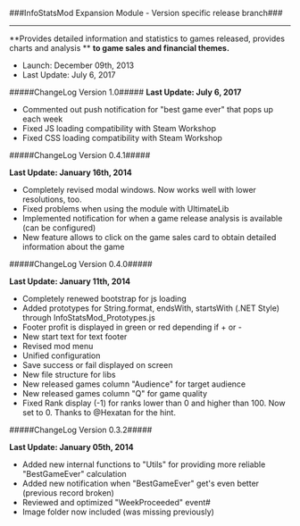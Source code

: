 ###InfoStatsMod Expansion Module - Version specific release branch###
*************************************************************************************************

**Provides detailed information and statistics to games released, provides charts and analysis **
**to game sales and financial themes.**

- Launch: 		December 09th, 2013
- Last Update:  July 6, 2017

#####ChangeLog Version 1.0#####
**Last Update:  July 6, 2017**

- Commented out push notification for "best game ever" that pops up each week
- Fixed JS loading compatibility with Steam Workshop
- Fixed CSS loading compatibility with Steam Workshop

#####ChangeLog Version 0.4.1#####

**Last Update:  January 16th, 2014**

- Completely revised modal windows. Now works well with lower resolutions, too.
- Fixed problems when using the module with UltimateLib
- Implemented notification for when a game release analysis is available (can be configured)
- New feature allows to click on the game sales card to obtain detailed information about the game 

#####ChangeLog Version 0.4.0#####

**Last Update:  January 11th, 2014**

- Completely renewed bootstrap for js loading
- Added prototypes for String.format, endsWith, startsWith (.NET Style) through InfoStatsMod_Prototypes.js
- Footer profit is displayed in green or red depending if + or -
- New start text for text footer
- Revised mod menu
- Unified configuration
- Save success or fail displayed on screen
- New file structure for libs
- New released games column "Audience" for target audience
- New released games column "Q" for game quality
- Fixed Rank display (-1) for ranks lower than 0 and higher than 100. Now set to 0. Thanks to @Hexatan for the hint.

#####ChangeLog Version 0.3.2#####

**Last Update:  January 05th, 2014**

- Added new internal functions to "Utils" for providing more reliable "BestGameEver" calculation
- Added new notification when "BestGameEver" get's even better (previous record broken)
- Reviewed and optimized "WeekProceeded" event#
- Image folder now included (was missing previously)

